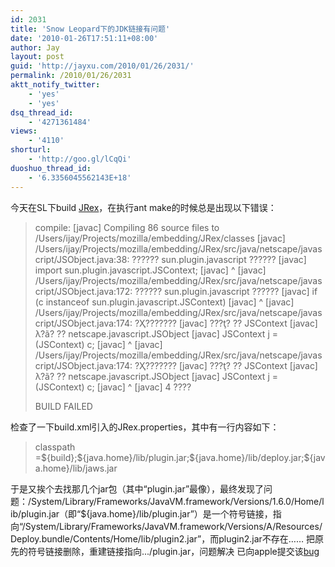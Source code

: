 ```yaml
---
id: 2031
title: 'Snow Leopard下的JDK链接有问题'
date: '2010-01-26T17:51:11+08:00'
author: Jay
layout: post
guid: 'http://jayxu.com/2010/01/26/2031/'
permalink: /2010/01/26/2031
aktt_notify_twitter:
    - 'yes'
    - 'yes'
dsq_thread_id:
    - '4271361484'
views:
    - '4110'
shorturl:
    - 'http://goo.gl/lCqQi'
duoshuo_thread_id:
    - '6.3356045562143E+18'
---
```


今天在SL下build <a href="http://jrex.mozdev.org/index.html" target="_blank">JRex</a>，在执行ant make的时候总是出现以下错误：
<blockquote>
compile:
    [javac] Compiling 86 source files to /Users/ijay/Projects/mozilla/embedding/JRex/classes
    [javac] /Users/ijay/Projects/mozilla/embedding/JRex/src/java/netscape/javascript/JSObject.java:38: ?????? sun.plugin.javascript ??????
    [javac] import sun.plugin.javascript.JSContext;
    [javac]                             ^
    [javac] /Users/ijay/Projects/mozilla/embedding/JRex/src/java/netscape/javascript/JSObject.java:172: ?????? sun.plugin.javascript ??????
    [javac] 		    if (c instanceof sun.plugin.javascript.JSContext)
    [javac] 		                                          ^
    [javac] /Users/ijay/Projects/mozilla/embedding/JRex/src/java/netscape/javascript/JSObject.java:174: ?Ҳ???????
    [javac] ???ţ? ?? JSContext
    [javac] λ?ã? ?? netscape.javascript.JSObject
    [javac] 			JSContext j = (JSContext) c;
    [javac] 			^
    [javac] /Users/ijay/Projects/mozilla/embedding/JRex/src/java/netscape/javascript/JSObject.java:174: ?Ҳ???????
    [javac] ???ţ? ?? JSContext
    [javac] λ?ã? ?? netscape.javascript.JSObject
    [javac] 			JSContext j = (JSContext) c;
    [javac] 			               ^
    [javac] 4 ????

BUILD FAILED
</blockquote>
检查了一下build.xml引入的JRex.properties，其中有一行内容如下：
<blockquote>classpath		=${build};${java.home}/lib/plugin.jar;${java.home}/lib/deploy.jar;${java.home}/lib/jaws.jar </blockquote>
于是又挨个去找那几个jar包（其中“plugin.jar”最像），最终发现了问题：/System/Library/Frameworks/JavaVM.framework/Versions/1.6.0/Home/lib/plugin.jar（即“${java.home}/lib/plugin.jar”）是一个符号链接，指向“/System/Library/Frameworks/JavaVM.framework/Versions/A/Resources/Deploy.bundle/Contents/Home/lib/plugin2.jar”，而plugin2.jar不存在……
把原先的符号链接删除，重建链接指向.../plugin.jar，问题解决
已向apple提交该<a href="https://bugreport.apple.com/cgi-bin/WebObjects/RadarWeb.woa/110/wo/XJZavPdtHBSoMTJHofGkoM/5.79.28.0.9" target="_blank">bug</a>